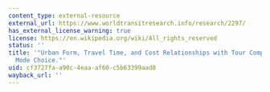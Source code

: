 ```yaml
---
content_type: external-resource
external_url: https://www.worldtransitresearch.info/research/2297/
has_external_license_warning: true
license: https://en.wikipedia.org/wiki/All_rights_reserved
status: ''
title: '"Urban Form, Travel Time, and Cost Relationships with Tour Complexity and
  Mode Choice."'
uid: cf3727fa-a90c-4eaa-af60-c5b63399aad0
wayback_url: ''
---
```

